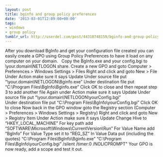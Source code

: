 ```yaml
---
layout: post
title: bginfo and group policy preferences
date: '2013-03-01T12:09:00+00:00'
tags:
- windows
- group policy
tumblr_url: http://userdel.com/post/44310748159/bginfo-and-group-policy-preferences
---
```

After you download BgInfo and get your configuration file created you can easily create a GPO using Group Policy Preferences to have it load on any computer on your domain.  
Copy the BgInfo.exe and your config.bgi to \your.domain\NETLOGON share.
Create a new GPO and goto Computer > Preferences > Windows Settings > Files
Right and click and goto New > File
Under Action make sure it says Update
Under source file put “\your.domain\NETLOGON\Bginfo.exe”
Under destination file put “C:\Program Files\BgInfo\Bginfo.exe”
Click OK to close and then repeat step 3 to add another file
Again under Action make sure it says Update
Under source file put “\your.domain\NETLOGON\yourConfig.bgi”
Under destination file put “C:\Program Files\BgInfo\yourConfig.bgi”
Click OK to close
Now back in the GPO window goto the Registry section (Computer > Preferences > Windows Settings > Registry)
Right and click and goto New > Registry Item
Under Action make sure it says Update
Change Hive to “HKEY_LOCAL_MACHINE”
For key path add “SOFTWARE\Microsoft\Windows\CurrentVersion\Run”
For Value Name add “BgInfo”
For Value Type set it to “REG_SZ”
In Value Data put (including the quotes) “C:\Program Files\BgInfo\Bginfo.exe” “C:\Program Files\BgInfo\yourConfig.bgi” /silent /timer:0 /NOLICPROMPT"
Your GPO is now ready, add a scope and test it out.
